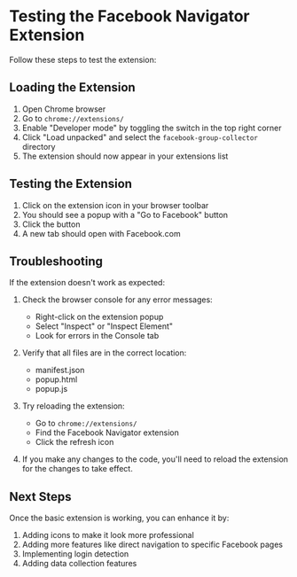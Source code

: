 # Testing the Facebook Navigator Extension

Follow these steps to test the extension:

## Loading the Extension

1. Open Chrome browser
2. Go to `chrome://extensions/`
3. Enable "Developer mode" by toggling the switch in the top right corner
4. Click "Load unpacked" and select the `facebook-group-collector` directory
5. The extension should now appear in your extensions list

## Testing the Extension

1. Click on the extension icon in your browser toolbar
2. You should see a popup with a "Go to Facebook" button
3. Click the button
4. A new tab should open with Facebook.com

## Troubleshooting

If the extension doesn't work as expected:

1. Check the browser console for any error messages:
   - Right-click on the extension popup
   - Select "Inspect" or "Inspect Element"
   - Look for errors in the Console tab

2. Verify that all files are in the correct location:
   - manifest.json
   - popup.html
   - popup.js

3. Try reloading the extension:
   - Go to `chrome://extensions/`
   - Find the Facebook Navigator extension
   - Click the refresh icon

4. If you make any changes to the code, you'll need to reload the extension for the changes to take effect.

## Next Steps

Once the basic extension is working, you can enhance it by:

1. Adding icons to make it look more professional
2. Adding more features like direct navigation to specific Facebook pages
3. Implementing login detection
4. Adding data collection features